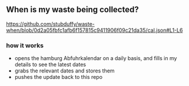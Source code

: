 ## When is my waste being collected?
  https://github.com/stubduffy/waste-when/blob/0d2a05fbfc1afb6f157815c9411906f09c21da35/cal.json#L1-L6
  
  ### how it works
  - opens the hamburg Abfuhrkalendar on a daily basis, and fills in my details to see the latest dates
  - grabs the relevant dates and stores them
  - pushes the update back to this repo
  
